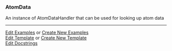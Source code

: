 ### <a id="McUtils.Data.AtomData.AtomData">AtomData</a>
An instance of AtomDataHandler that can be used for looking up atom data



___

[Edit Examples](https://github.com/McCoyGroup/McUtils/edit/edit/ci/examples/ci/docs/McUtils/Data/AtomData/AtomData.md) or 
[Create New Examples](https://github.com/McCoyGroup/McUtils/new/edit/?filename=ci/examples/ci/docs/McUtils/Data/AtomData/AtomData.md) <br/>
[Edit Template](https://github.com/McCoyGroup/McUtils/edit/edit/ci/docs/ci/docs/McUtils/Data/AtomData/AtomData.md) or 
[Create New Template](https://github.com/McCoyGroup/McUtils/new/edit/?filename=ci/docs/templates/ci/docs/McUtils/Data/AtomData/AtomData.md) <br/>
[Edit Docstrings](https://github.com/McCoyGroup/McUtils/edit/edit/McUtils/Data/AtomData/AtomData/__init__.py?message=Update%20Docs)